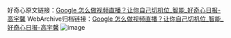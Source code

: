 好奇心原文链接：[Google 怎么做视频直播？让你自己切机位_智能_好奇心日报-高宇馨](https://www.qdaily.com/articles/5951.html)
WebArchive归档链接：[Google 怎么做视频直播？让你自己切机位_智能_好奇心日报-高宇馨](http://web.archive.org/web/20190623165702/https://www.qdaily.com/articles/5951.html)
![image](http://ww3.sinaimg.cn/large/007d5XDply1g3w9cs9dddj30u02y74qp)